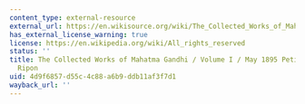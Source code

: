 ```yaml
---
content_type: external-resource
external_url: https://en.wikisource.org/wiki/The_Collected_Works_of_Mahatma_Gandhi/Volume_I/May_1895_Petition_to_Lord_Ripon
has_external_license_warning: true
license: https://en.wikipedia.org/wiki/All_rights_reserved
status: ''
title: The Collected Works of Mahatma Gandhi / Volume I / May 1895 Petition to Lord
  Ripon
uid: 4d9f6857-d55c-4c88-a6b9-ddb11af3f7d1
wayback_url: ''
---
```

